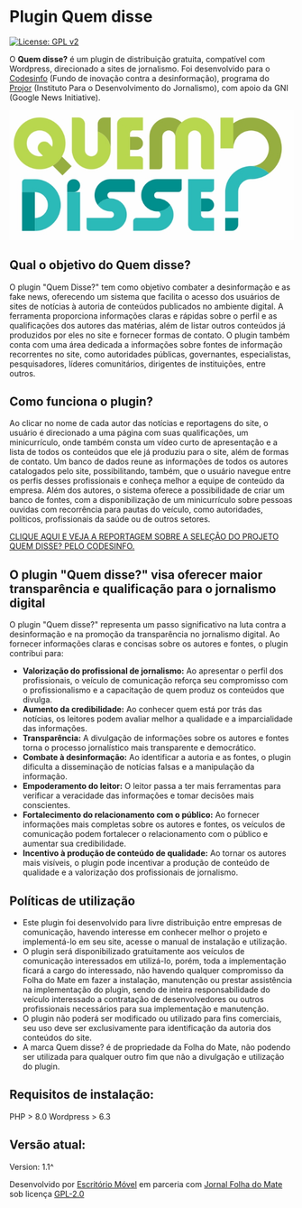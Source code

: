 # Plugin Quem disse
[![License: GPL v2](https://img.shields.io/badge/License-GPL%20v2-blue.svg)](https://www.gnu.org/licenses/old-licenses/gpl-2.0.pt-br.html)

O **Quem disse?** é um plugin de distribuição gratuita, compatível com Wordpress, direcionado a sites de jornalismo. Foi desenvolvido para o [Codesinfo](https://codesinfo.com.br/) (Fundo de inovação contra a desinformação), programa do [Projor](http://projor.org.br) (Instituto Para o Desenvolvimento do Jornalismo), com apoio da GNI (Google News Initiative).

![Quem Disse](https://raw.githubusercontent.com/fgpetter/quem-disse/refs/heads/master/wp-content/plugins/quem-disse/assets/img/logo_quem_disse.png)


## Qual o objetivo do Quem disse?
O plugin "Quem Disse?" tem como objetivo combater a desinformação e as fake news, oferecendo um sistema que facilita o acesso dos usuários de sites de notícias à autoria de conteúdos publicados no ambiente digital.
A ferramenta proporciona informações claras e rápidas sobre o perfil e as qualificações dos autores das matérias, além de listar outros conteúdos já produzidos por eles no site e fornecer formas de contato.
O plugin também conta com uma área dedicada a informações sobre fontes de informação recorrentes no site, como autoridades públicas, governantes, especialistas, pesquisadores, líderes comunitários, dirigentes de instituições, entre outros.


## Como funciona o plugin?
Ao clicar no nome de cada autor das notícias e reportagens do site, o usuário é direcionado a uma página com suas qualificações, um minicurrículo, onde também consta um vídeo curto de apresentação e a lista de todos os conteúdos que ele já produziu para o site, além de formas de contato.
Um banco de dados reune as informações de todos os autores catalogados pelo site, possibilitando, também, que o usuário navegue entre os perfis desses profissionais e conheça melhor a equipe de conteúdo da empresa.
Além dos autores, o sistema oferece a possibilidade de criar um banco de fontes, com a disponibilização de um minicurrículo sobre pessoas ouvidas com recorrência para pautas do veículo, como autoridades, políticos, profissionais da saúde ou de outros setores.

[CLIQUE AQUI E VEJA A REPORTAGEM SOBRE A SELEÇÃO DO PROJETO QUEM DISSE? PELO CODESINFO.](https://codesinfo.com.br/cinco-projetos-sao-selecionados-para-fundo-de-inovacao-contra-a-desinformacao/)


## O plugin "Quem disse?" visa oferecer maior transparência e qualificação para o jornalismo digital
O plugin "Quem disse?" representa um passo significativo na luta contra a desinformação e na promoção da transparência no jornalismo digital. 
Ao fornecer informações claras e concisas sobre os autores e fontes, o plugin contribui para:
  - **Valorização do profissional de jornalismo:** Ao apresentar o perfil dos profissionais, o veículo de comunicação reforça seu compromisso com o profissionalismo e a capacitação de quem produz os conteúdos que divulga.
  - **Aumento da credibilidade:** Ao conhecer quem está por trás das notícias, os leitores podem avaliar melhor a qualidade e a imparcialidade das informações.
  - **Transparência:** A divulgação de informações sobre os autores e fontes torna o processo jornalístico mais transparente e democrático.
  - **Combate à desinformação:** Ao identificar a autoria e as fontes, o plugin dificulta a disseminação de notícias falsas e a manipulação da informação.
  - **Empoderamento do leitor:** O leitor passa a ter mais ferramentas para verificar a veracidade das informações e tomar decisões mais conscientes.
  - **Fortalecimento do relacionamento com o público:** Ao fornecer informações mais completas sobre os autores e fontes, os veículos de comunicação podem fortalecer o relacionamento com o público e aumentar sua credibilidade.
  - **Incentivo à produção de conteúdo de qualidade:** Ao tornar os autores mais visíveis, o plugin pode incentivar a produção de conteúdo de qualidade e a valorização dos profissionais de jornalismo.


## Políticas de utilização
- Este plugin foi desenvolvido para livre distribuição entre empresas de comunicação, havendo interesse em conhecer melhor o projeto e implementá-lo em seu site, acesse o manual de instalação e utilização.
- O plugin será disponibilizado gratuitamente aos veículos de comunicação interessados em utilizá-lo, porém, toda a implementação ficará a cargo do interessado, não havendo qualquer compromisso da Folha do Mate em fazer a instalação, manutenção ou prestar assistência na implementação do plugin, sendo de inteira responsabilidade do veículo interessado a contratação de desenvolvedores ou outros profissionais necessários para sua implementação e manutenção.
- O plugin não poderá ser modificado ou utilizado para fins comerciais, seu uso deve ser exclusivamente para identificação da autoria dos conteúdos do site.
- A marca Quem disse? é de propriedade da Folha do Mate, não podendo ser utilizada para qualquer outro fim que não a divulgação e utilização do plugin.


## Requisitos de instalação:
PHP > 8.0
Wordpress > 6.3

## Versão atual:
Version: 1.1^


Desenvolvido por [Escritório Móvel](https://www.escritoriomovel.com) em parceria com [Jornal Folha do Mate](https://www.folhadomate.com.br)
sob licença [GPL-2.0](https://www.gnu.org/licenses/old-licenses/gpl-2.0.pt-br.html)